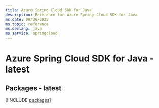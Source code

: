 ```yaml
---
title: Azure Spring Cloud SDK for Java
description: Reference for Azure Spring Cloud SDK for Java
ms.date: 08/26/2025
ms.topic: reference
ms.devlang: java
ms.service: springcloud
---
```

# Azure Spring Cloud SDK for Java - latest
## Packages - latest
[!INCLUDE [packages](spring-cloud-index.md)]